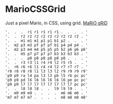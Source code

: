 # MarioCSSGrid
Just a pixel Mario, in CSS, using grid.
[MaRiO gRiD](http://gllmr.ml/MarioCSSGrid/)


	'.  .  .  r1 r1 r1 r1 r1 .  .  .  . '
	'.  .  r2 r2 r2 r2 r2 r2 r2 r2 r2 . '
	'.  .  m1 m1 m1 p1 p1 b1 p2 .  .  . '
	'.  m2 p3 m3 pf pf pf b1 p4 p4 p4 . '
	'.  m2 p3 m4 m4 p5 p5 p5 b2 p6 p6 p6'
	'.  .  m5 p7 p7 p7 p7 b3 b3 b3 b3 . '
	'.  .  .  p8 p8 p8 p8 p8 p8 .  .  . '
	'.  .  r3 r3 l1 r4 r4 l2 r5 r5 .  . '
	'.  r6 r6 r6 l1 r4 r4 l2 r7 r7 r7 . '
	'r8 r8 r8 r8 l1 l3 l3 l2 r9 r9 r9 r9'
	'p9 p9 ra l4 pa l3 l3 pb l5 rb pc pc'
	'p9 p9 pd l6 l6 l6 l6 l6 l6 pe pc pc'
	'p9 p9 l7 l7 l7 l7 l7 l7 l7 l7 pc pc'
	'.  .  l8 l8 l8 .  .  l9 l9 l9 .  . '
	'.  m9 m9 m9 .  .  .  .  m6 m6 m6 . '
	'm7 m7 m7 m7 .  .  .  .  m8 m8 m8 m8'
